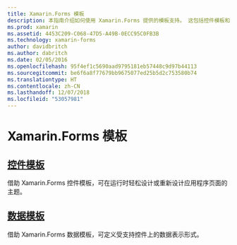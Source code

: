 ```yaml
---
title: Xamarin.Forms 模板
description: 本指南介绍如何使用 Xamarin.Forms 提供的模板支持。 这包括控件模板和数据模板。控件模板可用于在运行时轻松地设计和重新设计页面主题；数据模板定义受支持控件上的数据表示形式。
ms.prod: xamarin
ms.assetid: 4453C209-C068-47D5-A49B-0ECC95C0FB3B
ms.technology: xamarin-forms
author: davidbritch
ms.author: dabritch
ms.date: 02/05/2016
ms.openlocfilehash: 95f4ef1c5690aad9795181eb57448c9d97b44113
ms.sourcegitcommit: be6f6a8f77679bb9675077ed25b5d2c753580b74
ms.translationtype: HT
ms.contentlocale: zh-CN
ms.lasthandoff: 12/07/2018
ms.locfileid: "53057981"
---
```

# <a name="xamarinforms-templates"></a>Xamarin.Forms 模板

## <a name="control-templatescontrol-templatesindexmd"></a>[控件模板](control-templates/index.md)

借助 Xamarin.Forms 控件模板，可在运行时轻松设计或重新设计应用程序页面的主题。

## <a name="data-templatesdata-templatesindexmd"></a>[数据模板](data-templates/index.md)

借助 Xamarin.Forms 数据模板，可定义受支持控件上的数据表示形式。
